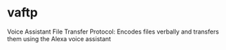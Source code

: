 # vaftp
Voice Assistant File Transfer Protocol: Encodes files verbally and transfers them using the Alexa voice assistant
